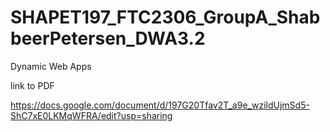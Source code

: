 # SHAPET197_FTC2306_GroupA_ShabbeerPetersen_DWA3.2
Dynamic Web Apps

link to PDF

https://docs.google.com/document/d/197G20Tfav2T_a9e_wzildUjmSd5-ShC7xE0LKMqWFRA/edit?usp=sharing